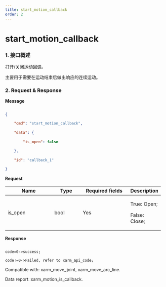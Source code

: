 ```yaml
---
title: start_motion_callback
order: 2
---
```

# start\_motion\_callback



### 1. 接口概述


打开/关闭运动回调。

主要用于需要在运动结束后做出响应的连续运动。



### 2. Request & Response





**Message**

```json

{

    "cmd": "start_motion_callback",
    
    "data": {
    
        "is_open": false
    
    },
    
    "id": "callback_1"

}

```




**Request**

<table data-full-width="true"><thead><tr><th width="142">Name</th><th width="79">Type</th><th width="144">Required fields</th><th>Description</th></tr></thead><tbody><tr><td>is_open</td><td>bool</td><td>Yes</td><td><p>True: Open;</p><p>False: Close;</p></td></tr></tbody></table>



**Response**

```

code=0->success;

code!=0->Failed, refer to xarm_api_code;

```


Compatible with: xarm\_move\_joint, xarm\_move\_arc\_line.

Data report: xarm\_motion\_is\_callback.

